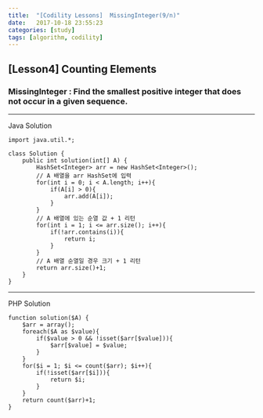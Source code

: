 ```yaml
---
title:  "[Codility Lessons]  MissingInteger(9/n)"
date:   2017-10-18 23:55:23
categories: [study]
tags: [algorithm, codility]
---
```

## [Lesson4] Counting Elements  
###  MissingInteger : Find the smallest positive integer that does not occur in a given sequence.  

---
Java Solution
```
import java.util.*;

class Solution {
    public int solution(int[] A) {
        HashSet<Integer> arr = new HashSet<Integer>();
        // A 배열을 arr HashSet에 입력
        for(int i = 0; i < A.length; i++){
            if(A[i] > 0){
                arr.add(A[i]);    
            }  
        }
        // A 배열에 있는 순열 값 + 1 리턴
        for(int i = 1; i <= arr.size(); i++){
            if(!arr.contains(i)){
                return i;
            }
        }
        // A 배열 순열일 경우 크기 + 1 리턴
        return arr.size()+1;
    }
}
```
---
PHP Solution

```
function solution($A) {
    $arr = array();
    foreach($A as $value){
        if($value > 0 && !isset($arr[$value])){
            $arr[$value] = $value;
        }    
    }
    for($i = 1; $i <= count($arr); $i++){
        if(!isset($arr[$i])){
            return $i;    
        }
    }
    return count($arr)+1;
}
```
